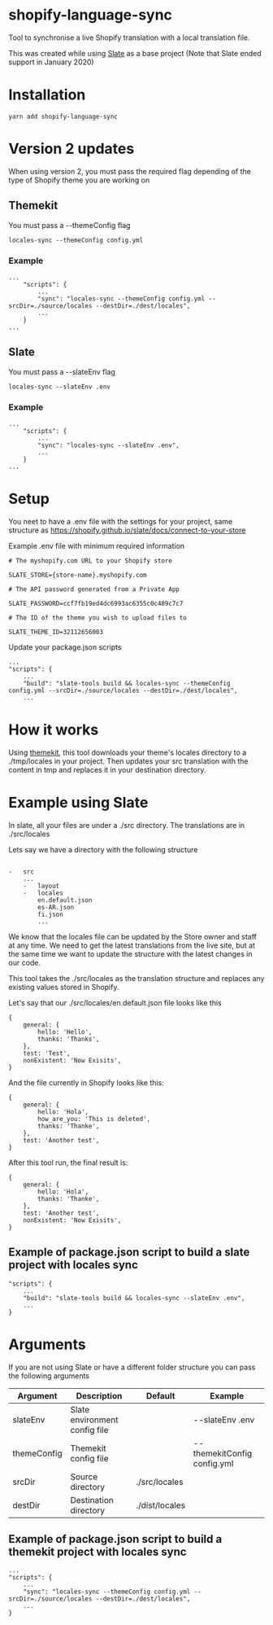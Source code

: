 # shopify-language-sync

Tool to synchronise a live Shopify translation with a local translation file.

This was created while using [Slate](https://github.com/Shopify/slate) as a base project (Note that Slate ended support in January 2020)

# Installation

```
yarn add shopify-language-sync
```

# Version 2 updates

When using version 2, you must pass the required flag depending of the type of Shopify theme you are working on

## Themekit

You must pass a --themeConfig flag

```
locales-sync --themeConfig config.yml
```

### Example

```
...
    "scripts": {
        ...
        "sync": "locales-sync --themeConfig config.yml --srcDir=./source/locales --destDir=./dest/locales",
        ...
    }
...
```


## Slate
You must pass a --slateEnv flag

```
locales-sync --slateEnv .env
```

### Example

```
...
    "scripts": {
        ...
        "sync": "locales-sync --slateEnv .env",
        ...
    }
...
```

# Setup

You neet to have a .env file with the settings for your project, same structure as https://shopify.github.io/slate/docs/connect-to-your-store

Example .env file with minimum required information

```
# The myshopify.com URL to your Shopify store

SLATE_STORE={store-name}.myshopify.com

# The API password generated from a Private App

SLATE_PASSWORD=ccf7fb19ed4dc6993ac6355c0c489c7c7

# The ID of the theme you wish to upload files to

SLATE_THEME_ID=32112656003

```

Update your package.json scripts

```
...
"scripts": {
    ...
    "build": "slate-tools build && locales-sync --themeConfig config.yml --srcDir=./source/locales --destDir=./dest/locales",
    ...
```

# How it works

Using [themekit](https://shopify.github.io/themekit/), this tool downloads your theme's locales directory to a ./tmp/locales in your project.
Then updates your src translation with the content in tmp and replaces it in your destination directory.

# Example using Slate

In slate, all your files are under a ./src directory. The translations are in ./src/locales

Lets say we have a directory with the following structure

```

-   src
    ...
    -   layout
    -   locales
        en.default.json
        es-AR.json
        fi.json
        ...

```

We know that the locales file can be updated by the Store owner and staff at any time. We need to get the latest translations from the live site, but at the same time we want to update the structure with the latest changes in our code.

This tool takes the ./src/locales as the translation structure and replaces any existing values stored in Shopify.

Let's say that our ./src/locales/en.default.json file looks like this

```
{
    general: {
        hello: 'Hello',
        thanks: 'Thanks',
    },
    test: 'Test',
    nonExistent: 'Now Exisits',
}
```

And the file currently in Shopify looks like this:

```
{
    general: {
        hello: 'Hola',
        how_are_you: 'This is deleted',
        thanks: 'Thanke',
    },
    test: 'Another test',
}
```

After this tool run, the final result is:

```
{
    general: {
        hello: 'Hola',
        thanks: 'Thanke',
    },
    test: 'Another test',
    nonExistent: 'Now Exisits',
}
```

## Example of package.json script to build a slate project with locales sync

```
"scripts": {
    ...
    "build": "slate-tools build && locales-sync --slateEnv .env",
    ...
}
```

# Arguments

If you are not using Slate or have a different folder structure you can pass the following arguments

| Argument    | Description                   | Default        | Example                     |
| ----------- | ----------------------------- | -------------- | --------------------------- |
| slateEnv    | Slate environment config file |                | --slateEnv .env             |
| themeConfig | Themekit config file          |                | --themekitConfig config.yml |
| srcDir      | Source directory              | ./src/locales  |                             |
| destDir     | Destination directory         | ./dist/locales |                             |

## Example of package.json script to build a themekit project with locales sync

```
...
"scripts": {
    ...
    "sync": "locales-sync --themeConfig config.yml --srcDir=./source/locales --destDir=./dest/locales",
    ...
}
```
